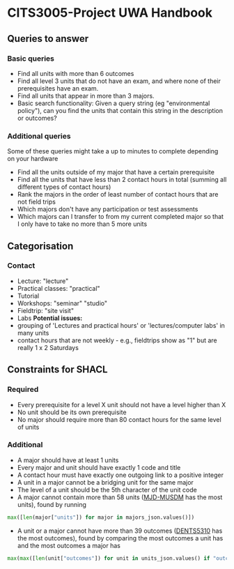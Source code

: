 # CITS3005-Project UWA Handbook

## Queries to answer

### Basic queries

- Find all units with more than 6 outcomes
- Find all level 3 units that do not have an exam, and where none of their prerequisites have an exam.
- Find all units that appear in more than 3 majors.
- Basic search functionality: Given a query string (eg "environmental policy"), can you find the units that contain this string in the description or outcomes?

### Additional queries

Some of these queries might take a up to minutes to complete depending on your hardware

- Find all the units outside of my major that have a certain prerequisite
- Find all the units that have less than 2 contact hours in total (summing all different types of contact hours)
- Rank the majors in the order of least number of contact hours that are not field trips
- Which majors don't have any participation or test assessments
- Which majors can I transfer to from my current completed major so that I only have to take no more than 5 more units

## Categorisation

### Contact

- Lecture: "lecture"
- Practical classes: "practical"
- Tutorial
- Workshops: "seminar" "studio"
- Fieldtrip: "site visit"
- Labs
**Potential issues:**
- grouping of 'Lectures and practical hours' or 'lectures/computer labs' in many units
- contact hours that are not weekly - e.g., fieldtrips show as "1" but are really 1 x 2 Saturdays

## Constraints for SHACL

### Required

- Every prerequisite for a level X unit should not have a level higher than X
- No unit should be its own prerequisite
- No major should require more than 80 contact hours for the same level of units

### Additional

- A major should have at least 1 units
- Every major and unit should have exactly 1 code and title
- A contact hour must have exactly one outgoing link to a positive integer
- A unit in a major cannot be a bridging unit for the same major
- The level of a unit should be the 5th character of the unit code
- A major cannot contain more than 58 units ([MJD-MUSDM](https://handbooks.uwa.edu.au/majordetails?code=MJD-MUSDM) has the most units), found by running

```python
max([len(major["units"]) for major in majors_json.values()])
```

- A unit or a major cannot have more than 39 outcomes ([DENTS5310](https://handbooks.uwa.edu.au/unitdetails?code=DENT5310) has the most outcomes), found by comparing the most outcomes a unit has and the most outcomes a major has

```python
max(max([len(unit["outcomes"]) for unit in units_json.values() if "outcomes" in unit]), max([len(major["outcomes"]) for major in majors_json.values() if "outcomes" in major]))
```
